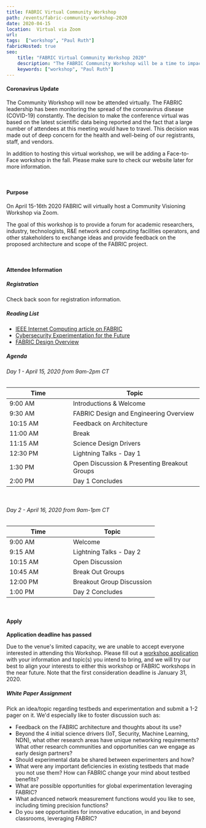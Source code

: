 ```yaml
---
title: FABRIC Virtual Community Workshop
path: /events/fabric-community-workshop-2020
date: 2020-04-15
location:  Virtual via Zoom
url: 
tags:  ["workshop", "Paul Ruth"] 
fabricHosted: true
seo:
    title: "FABRIC Virtual Community Workshop 2020"
    description: "The FABRIC Community Workshop will be a time to impact the future of FABRIC."
    keywords: ["workshop", "Paul Ruth"]
---
```


#### Coronavirus Update

The Community Workshop will now be attended virtually. The FABRIC leadership has been monitoring the spread of the coronavirus disease (COVID-19) constantly. The decision to make the conference virtual was based on the latest scientific data being reported and the fact that a large number of attendees at this meeting would have to travel. This decision was made out of deep concern for the health and well-being of our registrants, staff, and vendors. 

In addition to hosting this virtual workshop, we will be adding a Face-to-Face workshop in the fall. Please make sure to check our website later for more information.

<br>

#### Purpose

On April 15-16th 2020 FABRIC will virtually host a Community Visioning Workshop via Zoom.

The goal of this workshop is to provide a forum for academic researchers, industry, technologists, R&E network and computing facilities operators, and other stakeholders to exchange ideas and provide feedback on the proposed architecture and scope of the FABRIC project.

<br>

#### Attendee Information

##### Registration

Check back soon for registration information.

##### Reading List

- [IEEE Internet Computing article on FABRIC](https://ieeexplore.ieee.org/document/8972790)
- [Cybersecurity Experimentation for the Future](https://www.cyberexperimentation.org/)
- [FABRIC Design Overview](https://docs.google.com/presentation/d/1opK4SfLcDhpAx_9nZmrG3pCseh5UI8qQLFGh6hoZkAY/edit?usp=sharing)

##### Agenda

###### Day 1 - April 15, 2020 from 9am-2pm CT

<table>
    <thead>
        <tr>
            <th>Time</th>
            <th>Topic</th>
        </tr>
    </thead>
    <tbody>
        <tr>
            <td style="width: 150px; max-width: 200px;">9:00 AM</td><td>Introductions & Welcome</td>
        </tr>
        <tr>
            <td>9:30 AM</td><td>FABRIC Design and Engineering Overview</td>
        </tr>
        <tr>
            <td>10:15 AM</td><td>Feedback on Architecture </td>
        </tr>
        <tr>
            <td>11:00 AM</td><td>Break</td>
        </tr>
        <tr>
            <td>11:15 AM</td><td>Science Design Drivers</td>
        </tr>
        <tr>
            <td>12:30 PM</td><td>Lightning Talks - Day 1 </td>
        </tr>
        <tr>
            <td>1:30 PM</td><td>Open Discussion & Presenting Breakout Groups</td>
        </tr>
        <tr>
            <td>2:00 PM</td><td>Day 1 Concludes</td>
        </tr>
    </tbody>
</table>

<br>

###### Day 2 - April 16, 2020 from 9am-1pm CT

<table>
    <thead>
        <tr>
            <th>Time</th>
            <th>Topic</th>
        </tr>
    </thead>
    <tbody>
        <tr>
            <td style="width: 150px; max-width: 200px;">9:00 AM</td>
            <td>Welcome </td>
        </tr>
        <tr>
            <td>9:15 AM</td>
            <td>Lightning Talks - Day 2 </td>
        </tr>
        <tr>
            <td>10:15 AM</td>
            <td>Open Discussion</td>
        </tr>
        <tr>
            <td>10:45 AM</td>
            <td>Break Out Groups</td>
        </tr>
        <tr>
            <td>12:00 PM</td>
            <td>Breakout Group Discussion </td>
        </tr>
        <tr>
            <td>1:00 PM</td>
            <td>Day 2 Concludes</td>
        </tr>
    </tbody>
</table>

<br>

#### Apply

**Application deadline has passed**

Due to the venue's limited capacity, we are unable to accept everyone interested in attending this Workshop. Please fill out a [workshop application](https://share.hsforms.com/1PqMZ33k7TyW5nvHIUodgyw3ry9k) with your information and topic(s) you intend to bring, and we will try our best to align your interests to either this workshop or FABRIC workshops in the near future. Note that the first consideration deadline is January 31, 2020.

##### White Paper Assignment

Pick an idea/topic regarding testbeds and experimentation and submit a 1-2 pager on it. We'd especially like to foster discussion such as:

+ Feedback on the FABRIC architecture and thoughts about its use?
+ Beyond the 4 initial science drivers (IoT, Security, Machine Learning, NDN), what other research areas have unique networking requirements? What other research communities and opportunities can we engage as early design partners?
+ Should experimental data be shared between experimenters and how?
+ What were any important deficiencies in existing testbeds that made you not use them? How can FABRIC change your mind about testbed benefits?
+ What are possible opportunities for global experimentation leveraging FABRIC?
+ What advanced network measurement functions would you like to see, including timing precision functions?
+ Do you see opportunities for innovative education, in and beyond classrooms, leveraging FABRIC?




